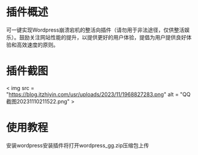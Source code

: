 # 插件概述
可一键实现Wordpress崩溃宕机的整活向插件（请勿用于非法途径，仅供整活娱乐）。鼓励关注网站性能的提升，以提供更好的用户体验，提倡为用户提供良好体验和高效速度的原则。
# 插件截图
< img src = "https://blog.itzhiyin.com/usr/uploads/2023/11/1968827283.png" alt = "QQ截图20231110211522.png" >
# 使用教程
安装wordpress安装插件将打开wordpress_gg.zip压缩包上传
